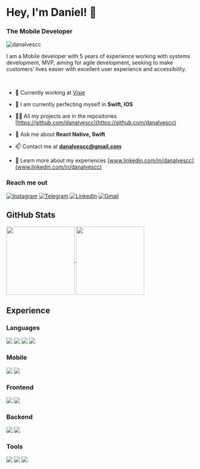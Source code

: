 # Hey, I'm Daniel! 🫡
<h3 align="left">The Mobile Developer</h3>

<img src="https://komarev.com/ghpvc/?username=danalvescc&label=Profile%20views&color=0e75b6&style=flat" alt="danalvescc" />

<br>
<p>I am a Mobile developer with 5 years of experience working with systems development, MVP, aiming for agile development, seeking to make customers' lives easier with excellent user experience and accessibility.</p>
<br>


- 🔭 Currently working at [Visie](https://visie.com.br/)

- 🌱 I am currently perfecting myself in **Swift, IOS**

- 👨‍💻 All my projects are in the repositories [https://github.com/danalvescc](https://github.com/danalvescc)

- 💬 Ask me about **React Native, Swift**

- 📫 Contact me at **danalvescc@gmail.com**

- 📄 Learn more about my experiences [www.linkedin.com/in/danalvescc](www.linkedin.com/in/danalvescc)

### Reach me out

[![Instagram](https://img.shields.io/badge/soudanalves-%23E4405F.svg?style=for-the-badge&logo=Instagram&logoColor=white)](https://instagram.com/soudanalves)
[![Telegram](https://img.shields.io/badge/soudanalves-2CA5E0?style=for-the-badge&logo=telegram&logoColor=white)](https://t.me/soudanalves)
[![LinkedIn](https://img.shields.io/badge/linkedin-%230077B5.svg?style=for-the-badge&logo=linkedin&logoColor=white)](https://www.linkedin.com/in/danalvescc/)
[![Gmail](https://img.shields.io/badge/Mail-D14836?style=for-the-badge&logo=gmail&logoColor=white)](mailto:danalvescc@gmail.com)


## GitHub Stats

<a href="https://github.com/reisdev">
  <img align="center" height="180rem" src="https://github-readme-stats.vercel.app/api?username=danalvescc&show_icons=true&theme=dracula&count_private=true">
</a>
<a href="https://github.com/reisdev">
  <img align="center" height="180rem" src="https://github-readme-stats.vercel.app/api/top-langs/?username=danalvescc&layout=compact&theme=dracula&count_private=true">
</a>

## Experience

### Languages

<div>
  <img src="https://img.shields.io/badge/swift-F54A2A?style=for-the-badge&logo=swift&logoColor=white">
  <img src="https://img.shields.io/badge/Python-000000?style=for-the-badge&logo=python&logoColor=blue">
  <img src="https://img.shields.io/badge/JavaScript-323330?style=for-the-badge&logo=javascript&logoColor=F7DF1E">
  <img src="https://img.shields.io/badge/typescript-%23007ACC.svg?style=for-the-badge&logo=typescript&logoColor=white">
</div>

### Mobile

<div>
  <img src="https://img.shields.io/badge/iOS-000000?style=for-the-badge&logo=ios&logoColor=white">
  <img src="https://img.shields.io/badge/React_Native-20232A?style=for-the-badge&logo=react&logoColor=61DAFB">
</div>

### Frontend

<div>
  <img src="https://img.shields.io/badge/React-20232A?style=for-the-badge&logo=react&logoColor=61DAFB">
  <img src="https://img.shields.io/badge/Vue-35495E?style=for-the-badge&logo=vuedotjs&logoColor=4FC08D">
</div>

### Backend

<div>
  <img src="https://img.shields.io/badge/Express-000000?style=for-the-badge&logo=express&logoColor=white">
  <img src="https://img.shields.io/badge/FastAPI-000000?style=for-the-badge&logo=fastapi&logoColor=white">
</div>

### Tools

<div>
  <img src="https://img.shields.io/badge/Xcode-007ACC?style=for-the-badge&logo=Xcode&logoColor=white">
  <img src="https://img.shields.io/badge/figma-%23F24E1E.svg?style=for-the-badge&logo=figma&logoColor=white">
  <img src="https://img.shields.io/badge/git-%23F05033.svg?style=for-the-badge&logo=git&logoColor=white">
</div>
